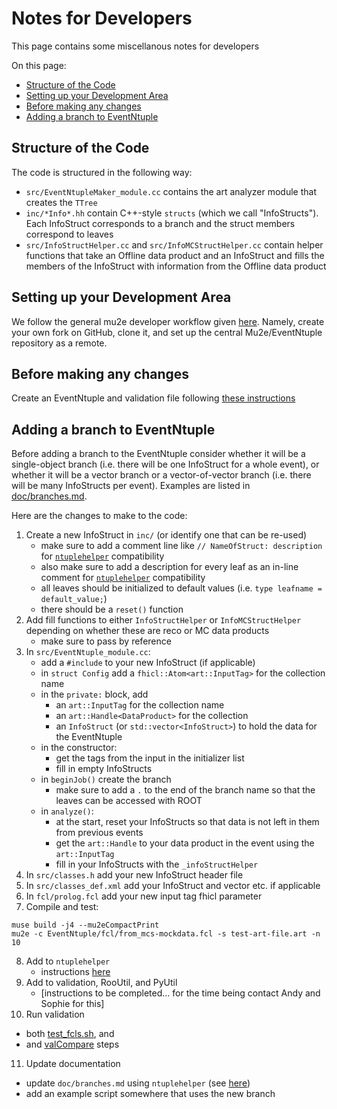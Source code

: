 # Notes for Developers

This page contains some miscellanous notes for developers

On this page:

* [Structure of the Code](#Structure-of-the-Code)
* [Setting up your Development Area](#Setting-up-your-Development-Area)
* [Before making any changes](#Before-making-any-changes)
* [Adding a branch to EventNtuple](#Adding-a-branch-to-EventNtuple)

## Structure of the Code
The code is structured in the following way:

* ```src/EventNtupleMaker_module.cc``` contains the art analyzer module that creates the ```TTree```
* ```inc/*Info*.hh``` contain C++-style ```structs``` (which we call "InfoStructs"). Each InfoStruct corresponds to a branch and the struct members correspond to leaves
* ```src/InfoStructHelper.cc``` and ```src/InfoMCStructHelper.cc``` contain helper functions that take an Offline data product and an InfoStruct and fills the members of the InfoStruct with information from the Offline data product

## Setting up your Development Area
We follow the general mu2e developer workflow given [here](https://mu2ewiki.fnal.gov/wiki/GitHubWorkflow#Developer_Workflow). Namely, create your own fork on GitHub, clone it, and set up the central Mu2e/EventNtuple repository as a remote.

## Before making any changes
Create an EventNtuple and validation file following [these instructions](../validation/README.md#Creating-a-Validation-File)

## Adding a branch to EventNtuple
Before adding a branch to the EventNtuple consider whether it will be a single-object branch (i.e. there will be one InfoStruct for a whole event), or whether it will be a vector branch or a vector-of-vector branch (i.e. there will be many InfoStructs per event). Examples are listed in [doc/branches.md](./branches.md).

Here are the changes to make to the code:

1. Create a new InfoStruct in ```inc/``` (or identify one that can be re-used)
   * make sure to add a comment line like ```// NameOfStruct: description``` for [```ntuplehelper```](./ntuplehelper.md) compatibility
   * also make sure to add a description for every leaf as an in-line comment for [```ntuplehelper```](./ntuplehelper.md) compatibility
   * all leaves should be initialized to default values (i.e. ```type leafname = default_value;```)
   * there should be a ```reset()``` function
2. Add fill functions to either ```InfoStructHelper``` or ```InfoMCStructHelper``` depending on whether these are reco or MC data products
   * make sure to pass by reference
3. In ```src/EventNtuple_module.cc```:
   * add a ```#include``` to your new InfoStruct (if applicable)
   * in ```struct Config``` add a ```fhicl::Atom<art::InputTag>``` for the collection name
   * in the ```private:``` block, add
      * an ```art::InputTag``` for the collection name
      * an ```art::Handle<DataProduct>``` for the collection
      * an ```InfoStruct``` (or ```std::vector<InfoStruct>```) to hold the data for the EventNtuple
   * in the constructor:
      * get the tags from the input in the initializer list
      * fill in empty InfoStructs
   * in ```beginJob()``` create the branch
      * make sure to add a ```.``` to the end of the branch name so that the leaves can be accessed with ROOT
   * in ```analyze()```:
      * at the start, reset your InfoStructs so that data is not left in them from previous events
      * get the ```art::Handle``` to your data product in the event using the ```art::InputTag```
      * fill in your InfoStructs with the ```_infoStructHelper```
4. In ```src/classes.h``` add your new InfoStruct header file
5. In ```src/classes_def.xml``` add your InfoStruct and vector<InfoStruct> etc. if applicable
6. In ```fcl/prolog.fcl``` add your new input tag fhicl parameter
7. Compile and test:

```
muse build -j4 --mu2eCompactPrint
mu2e -c EventNtuple/fcl/from_mcs-mockdata.fcl -s test-art-file.art -n 10
```

8. Add to ```ntuplehelper```
   * instructions [here](./ntuplehelper.md#Adding-a-branch)
9. Add to validation, RooUtil, and PyUtil
   * [instructions to be completed... for the time being contact Andy and Sophie for this]
10. Run validation
   * both [test_fcls.sh](./validation/README.md#Validating-EventNtuple-Runs), and
   * and [valCompare](./validation/README.md#Validating-EventNtuple-Contents) steps
11. Update documentation
   * update ```doc/branches.md``` using ```ntuplehelper``` (see [here](./ntuplehelper.md#creating-branchesmd))
   * add an example script somewhere that uses the new branch
